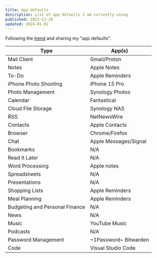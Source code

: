 ```yaml
---
title: App defaults
description: List of app defaults I am currently using
published: 2023-11-28
updated: 2024-01-01
---
```


Following the [trend](https://defaults.rknight.me/) and sharing my "app defaults".

| Type                           | App(s)                |
| ------------------------------ | --------------------- |
| Mail Client                    | Gmail/Proton          |
| Notes                          | Apple Notes           |
| To-Do                          | Apple Reminders       |
| iPhone Photo Shooting          | iPhone 15 Pro         |
| Photo Management               | Synology Photos       |
| Calendar                       | Fantastical           |
| Cloud File Storage             | Synology NAS          |
| RSS                            | NetNewsWire           |
| Contacts                       | Apple Contacts        |
| Browser                        | Chrome/Firefox        |
| Chat                           | Apple Messages/Signal |
| Bookmarks                      | N/A                   |
| Read It Later                  | N/A                   |
| Word Processing                | Apple notes           |
| Spreadsheets                   | N/A                   |
| Presentations                  | N/A                   |
| Shopping Lists                 | Apple Reminders       |
| Meal Planning                  | Apple Reminders       |
| Budgeting and Personal Finance | N/A                   |
| News                           | N/A                   |
| Music                          | YouTube Music         |
| Podcasts                       | N/A                   |
| Password Management            | ~1Password~ Bitwarden |
| Code                           | Visual Studio Code    |
